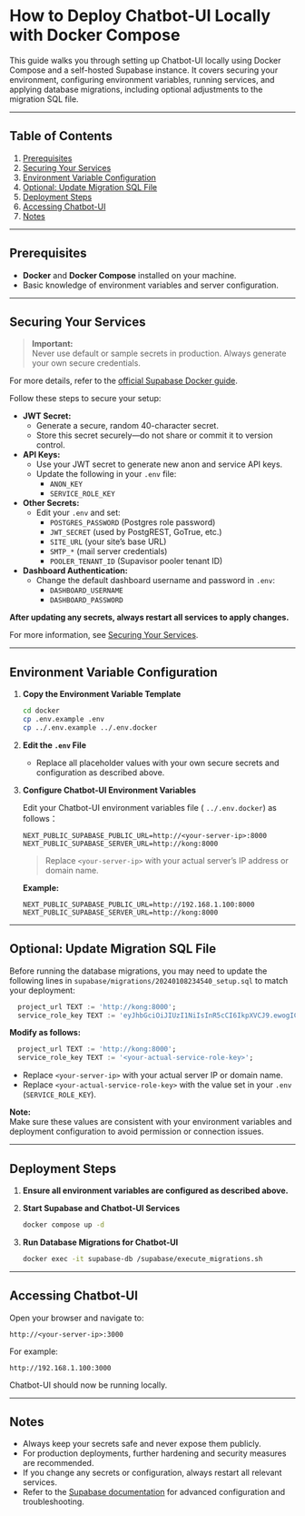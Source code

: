 # How to Deploy Chatbot-UI Locally with Docker Compose

This guide walks you through setting up Chatbot-UI locally using Docker Compose and a self-hosted Supabase instance. It covers securing your environment, configuring environment variables, running services, and applying database migrations, including optional adjustments to the migration SQL file.



---

## Table of Contents

1. [Prerequisites](#prerequisites)
2. [Securing Your Services](#securing-your-services)
3. [Environment Variable Configuration](#environment-variable-configuration)
4. [Optional: Update Migration SQL File](#optional-update-migration-sql-file)
5. [Deployment Steps](#deployment-steps)
6. [Accessing Chatbot-UI](#accessing-chatbot-ui)
7. [Notes](#notes)

---

## Prerequisites

- **Docker** and **Docker Compose** installed on your machine.
- Basic knowledge of environment variables and server configuration.

---

## Securing Your Services

> **Important:**  
> Never use default or sample secrets in production. Always generate your own secure credentials.

For more details, refer to the [official Supabase Docker guide](https://supabase.com/docs/guides/self-hosting/docker).

Follow these steps to secure your setup:

- **JWT Secret:**  
  - Generate a secure, random 40-character secret.  
  - Store this secret securely—do not share or commit it to version control.
- **API Keys:**  
  - Use your JWT secret to generate new anon and service API keys.
  - Update the following in your `.env` file:
    - `ANON_KEY`
    - `SERVICE_ROLE_KEY`
- **Other Secrets:**  
  - Edit your `.env` and set:
    - `POSTGRES_PASSWORD` (Postgres role password)
    - `JWT_SECRET` (used by PostgREST, GoTrue, etc.)
    - `SITE_URL` (your site’s base URL)
    - `SMTP_*` (mail server credentials)
    - `POOLER_TENANT_ID` (Supavisor pooler tenant ID)
- **Dashboard Authentication:**  
  - Change the default dashboard username and password in `.env`:
    - `DASHBOARD_USERNAME`
    - `DASHBOARD_PASSWORD`

**After updating any secrets, always restart all services to apply changes.**

For more information, see [Securing Your Services](https://supabase.com/docs/guides/self-hosting/docker#securing-your-services).

---

## Environment Variable Configuration

1. **Copy the Environment Variable Template**

   ```bash
   cd docker
   cp .env.example .env
   cp ../.env.example ../.env.docker
   ```

2. **Edit the `.env` File**

   - Replace all placeholder values with your own secure secrets and configuration as described above.

3. **Configure Chatbot-UI Environment Variables**

   Edit your Chatbot-UI environment variables file ( `../.env.docker`) as follows：

   ```
   NEXT_PUBLIC_SUPABASE_PUBLIC_URL=http://<your-server-ip>:8000
   NEXT_PUBLIC_SUPABASE_SERVER_URL=http://kong:8000
   ```

   > Replace `<your-server-ip>` with your actual server’s IP address or domain name.

   **Example:**

   ```
   NEXT_PUBLIC_SUPABASE_PUBLIC_URL=http://192.168.1.100:8000
   NEXT_PUBLIC_SUPABASE_SERVER_URL=http://kong:8000
   ```

---

## Optional: Update Migration SQL File

Before running the database migrations, you may need to update the following lines in `supabase/migrations/20240108234540_setup.sql` to match your deployment:

```sql
  project_url TEXT := 'http://kong:8000';
  service_role_key TEXT := 'eyJhbGciOiJIUzI1NiIsInR5cCI6IkpXVCJ9.ewogICJyb2xlIjogInNlcnZpY2Vfcm9sZSIsCiAgImlzcyI6ICJzdXBhYmFzZSIsCiAgImlhdCI6IDE3NDQ5MDU2MDAsCiAgImV4cCI6IDE5MDI2NzIwMDAKfQ.RB5XU7Y4BzKf0Usb-8oBnXqbT86Gqj77TNCBf3EH-_U';
```

**Modify as follows:**

```sql
  project_url TEXT := 'http://kong:8000';
  service_role_key TEXT := '<your-actual-service-role-key>';
```

- Replace `<your-server-ip>` with your actual server IP or domain name.
- Replace `<your-actual-service-role-key>` with the value set in your `.env` (`SERVICE_ROLE_KEY`).

**Note:**  
Make sure these values are consistent with your environment variables and deployment configuration to avoid permission or connection issues.

---

## Deployment Steps

1. **Ensure all environment variables are configured as described above.**

2. **Start Supabase and Chatbot-UI Services**

   ```bash
   docker compose up -d
   ```

3. **Run Database Migrations for Chatbot-UI**

   ```bash
   docker exec -it supabase-db /supabase/execute_migrations.sh
   ```

---

## Accessing Chatbot-UI

Open your browser and navigate to:

```
http://<your-server-ip>:3000
```

For example:

```
http://192.168.1.100:3000
```

Chatbot-UI should now be running locally.

---

## Notes

- Always keep your secrets safe and never expose them publicly.
- For production deployments, further hardening and security measures are recommended.
- If you change any secrets or configuration, always restart all relevant services.
- Refer to the [Supabase documentation](https://supabase.com/docs) for advanced configuration and troubleshooting.
